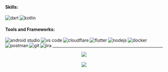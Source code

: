 
#### Skills:
<a href="https://dart.dev/" target="_blank"><img align="left" alt="dart" src="https://api.iconify.design/logos:dart.svg?height=32" /></a>
<a href="https://kotlinlang.org/" target="_blank"><img align="left" alt="kotlin" src="https://api.iconify.design/logos:kotlin-icon.svg?height=32" /></a>
<br />

#### Tools and Frameworks:
<a href="https://developer.android.com/" target="_blank"><img align="left" alt="android studio" src="https://api.iconify.design/devicon:androidstudio.svg?height=32" /></a>
<a href="https://code.visualstudio.com/" target="_blank"><img align="left" alt="vs code" src="https://api.iconify.design/devicon:vscode.svg?height=32" /></a>
<a href="https://cloudflare.com/" target="_blank"><img align="left" alt="cloudflare" src="https://api.iconify.design/devicon:cloudflare.svg?height=32" /></a>
<a href="https://flutter.dev/" target="_blank"><img align="left" alt="flutter" src="https://api.iconify.design/devicon:flutter.svg?height=32" /></a>
<a href="https://nodejs.org/en" target="_blank"><img align="left" alt="nodejs" src="https://api.iconify.design/devicon:nodejs.svg?height=32" /></a>
<a href="https://www.docker.com/" target="_blank"><img align="left" alt="docker" src="https://api.iconify.design/logos:docker-icon.svg?height=32" /></a>
<a href="https://www.postman.com/" target="_blank"><img align="left" alt="postman" src="https://api.iconify.design/devicon:postman.svg?height=32" /></a>
<a href="https://git-scm.com/" target="_blank"><img align="left" alt="git" src="https://api.iconify.design/devicon:git.svg?height=32" /></a>
<a href="https://www.atlassian.com/software/jira" target="_blank"><img align="left" alt="jira" src="https://api.iconify.design/devicon:jira.svg?height=32" /></a>
<br />

---

<div align="center">
  <img src="https://wakatime.com/badge/user/28060f83-537f-4ab3-8547-f697798d036b.svg"/>
  <br/>
  <br/>
  <img align="center" src="https://github-readme-stats.vercel.app/api/wakatime?username=keikara&layout=compact&hide_border=false&bg_color=FFF381&title_color=383838&text_color=383838&custom_title=Coding%20Activity%20Breakdown%20(Last%207%20Days)"/>
 </div>
